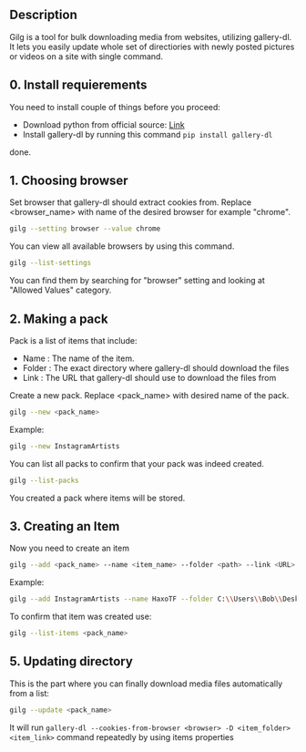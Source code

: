 ## Description
Gilg is a tool for bulk downloading media from websites, utilizing gallery-dl. It lets you easily update whole set of directiories with newly posted pictures or videos on a site with single command.

## 0. Install requierements
You need to install couple of things before you proceed:
- Download python from official source: [Link](https://www.python.org/downloads/)
- Install gallery-dl by running this command `pip install gallery-dl`

done.

## 1. Choosing browser

Set browser that gallery-dl should extract cookies from. Replace <browser_name> with name of the desired browser for example "chrome".

```bash
gilg --setting browser --value chrome
```

You can view all available browsers by using this command.
```bash
gilg --list-settings
```
 You can find them by searching for "browser" setting and looking at "Allowed Values" category.

## 2. Making a pack

Pack is a list of items that include:
- Name : The name of the item.
- Folder : The exact directory where gallery-dl should download the files
- Link : The URL that gallery-dl should use to download the files from

Create a new pack. Replace <pack_name> with desired name of the pack.
```bash
gilg --new <pack_name>
```

Example:
```bash
gilg --new InstagramArtists
```

You can list all packs to confirm that your pack was indeed created.
```bash
gilg --list-packs
```

You created a pack where items will be stored.


## 3. Creating an Item

Now you need to create an item
```bash
gilg --add <pack_name> --name <item_name> --folder <path> --link <URL>
```

Example:
```bash
gilg --add InstagramArtists --name HaxoTF --folder C:\\Users\\Bob\\Desktop\\HaxoTF --link https://www.instagram.com/haxotf/
```

To confirm that item was created use:
```bash
gilg --list-items <pack_name>
```

## 5. Updating directory

This is the part where you can finally download media files automatically from a list:
```bash
gilg --update <pack_name>
```
It will run `gallery-dl --cookies-from-browser <browser> -D <item_folder> <item_link>` command repeatedly by using items properties